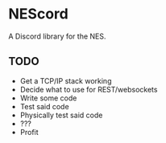 # NEScord #

A Discord library for the NES.

## TODO ##

- Get a TCP/IP stack working
- Decide what to use for REST/websockets
- Write some code
- Test said code
- Physically test said code
- ???
- Profit
